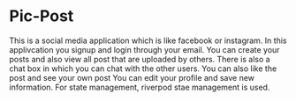 # Pic-Post
This is a social media application which is like facebook or instagram.
In this applivcation you signup and login through your email.
You can create your posts and also view all post that are uploaded by others.
There is also a chat box in which you can chat with the other users.
You can also like the post and see your own post 
You can edit your profile and save new information.
For state management, riverpod stae management is used.
